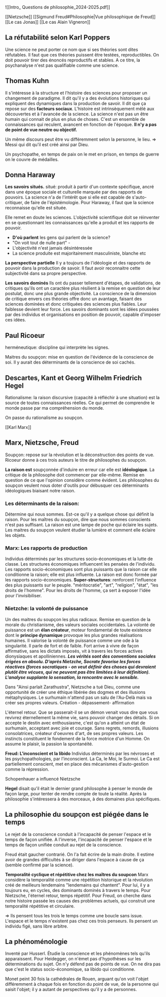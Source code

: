 ![[Intro_ Questions de philosophie_2024-2025.pdf]]

[[Nietzsche]]
[[Sigmund Freud#Philosophie|Vue philosophique de Freud]]
[[Le cas Jonas]]
[[Le cas Alain Vigneron]]

## La réfutabilité selon Karl Poppers

Une science ne peut porter ce nom que si ses théories sont dites réfutables.
Il faut que ces théories puissent être testées, reproductibles. On doit pouvoir tirer des énoncés reproductifs et stables.
A ce titre, la psychanalyse n'est pas qualifiable comme une science.


## Thomas Kuhn

Il s'intéresse à la structure et l'histoire des sciences pour proposer un changement de paradigme.
Il dit qu'il y a des évolutions historiques qui expliquent des dynamiques dans la production de savoir. Il dit que ça repose sur des **facteurs sociaux**. L'histoire est intrinsèquement mêlé aux découvertes et à l'avancée de la science.
La science n'est pas un être humain qui connait de plus en plus de choses. 
C'est un ensemble de connaissances qui reculent, avancent en fonction de l'époque.
**Il n'y a pas de point de vue neutre ou objectif.**



Un même discours peut être vu différemment selon la personne, le lieu.
=> Messi qui dit qu'il est créé ainsi par Dieu.

Un psychopathe, en temps de paix on le met en prison, en temps de guerre on le couvre de médailles.


## Donna Haraway

**Les savoirs situés.**
situé: produit à partir d'un contexte spécifique, ancré dans une époque sociale et culturelle marquée par des rapports de pouvoirs. La science n'a de l'intérêt que si elle est capable de s'auto-critiquer, de faire de l'épistémologie. Pour Haraway, il faut que la science reconnaisse qu'elle est située.

Elle remet en doute les sciences. L'objectivité scientifique doit se réinventer en se questionnant les connaissances qu'elle a produit et les rapports de pouvoir. 
- **D'où parlent** les gens qui parlent de la science?
- "On voit tout de nulle part" - 
- L'objectivité n'est jamais désintéressée
- La science produite est majoritairement masculiniste, blanche etc

**La perspective partielle**
Il y a toujours de l'idéologie et des rapports de pouvoir dans la production de savoir. Il faut avoir reconnaitre cette subjectivité dans sa propre perspective.

**Les savoirs dominés**
Ils ont du passer tellement d'étapes, de validations, de critiques qu'ils ont un caractère plus résilient à la remise en question de leur postulat, donc une plus grande objectivité. La conscience de la dimension de critique envers ces théories offre donc un avantage, faisant des sciences dominées et donc critiquées des sciences plus fiables. Leur faiblesse devient leur force.
Les savoirs dominants sont les idées poussées par des individus et organisations en position de pouvoir, capable d'imposer ces idées.


## Paul Ricoeur

herméneutique: discipline qui interprète les signes.

Maitres du soupçon: mise en question de l'évidence de la conscience de soi.
Il y aurait des déterminants de la conscience de soi cachés.

## Descartes, Kant et Georg Wilhelm Friedrich Hegel
Rationalisme: la raison discursive (capacité à réfléchir à une situation) est la source de toutes connaissances réelles. Ce qui permet de comprendre le monde passe par ma compréhension du monde.



On passe du rationalisme au soupçon.

[[Karl Marx]]
## Marx, Nietzsche, Freud
Soupçon: repose sur la révolution et la déconstruction des points de vue.
Ricoeur donne à ces trois auteurs le titre de philosophes du soupçon.

**La raison est** soupçonnée d'induire en erreur car elle est **idéologique**. La critique de la philosophe doit commencer par elle-même.
Remise en question de ce que l'opinion considère comme évident.
Les philosophes du soupçon veulent nous doter d'outils pour débusquer ces déterminants idéologiques biaisant notre raison.

### **Les déterminants de la raison:** 
Détermine qui nous sommes. Est-ce qu'il y a quelque chose qui définit la raison. Pour les maîtres du soupçon, dire que nous sommes conscients n'est pas suffisant. La raison est une lampe de poche qui éclaire les sujets. Les maitres du soupçon veulent étudier la lumière et comment elle éclaire les objets.

### **Marx: Les rapports de production**
Individus déterminés par les structures socio-économiques et la lutte de classe. Les structures économiques influencent les pensées de l'individu. Les rapports socio-économiques sont plus puissants que la raison car elle conditionne la raison; elle est plus influente. La raison est donc formée par les rapports socio-économiques.
**Super-structures**: renforcent l'influence des plus puissants sur le peuple. "méritocratie", "art", "religion", "état", "les droits de l'homme".
Pour les droits de l'homme, ça sert à exposer l'idée pour l'invisibiliser.

### **Nietzche: la volonté de puissance**
Un des maitres du soupçon les plus radicaux. Remise en question de la morale du christianisme, des valeurs sociales occidentales.
La volonté de puissance est un **élan créateur**, moteur fondamental de toute existence dont le **principe dynamique** provoque les plus grandes réalisations humaines.
Il valorise la volonté de puissance comme une ode à la singularité. Il parle de fort et de faible. Fort arrive à vivre de façon affirmative, sans les dictats imposés, vit à travers les forces actives dionysiaques et apolliniennes.
***Les vérités sont des conventions sociales érigées en absolu. D'après Nietzche, Socrate favorise les forces réactives (forces socratiques - on veut définir des choses qui devraient plutôt être vécues, qui ne peuvent pas être limitées à leur définition).*** ***L'analyse supplante la sensation, la rencontre avec le sensible.***

Dans "Ainsi parlait Zarathustra", Nietzsche a tué Dieu, comme une opportunité de créer une éthique libérée des dogmes et des illusions métaphysiques. Le surhumain n'attend pas un salu de l'Au-Delà mais va créer ses propres valeurs. 
Création - dépassement- affirmation

L'éternel retour. 
Que se passerait-il se un démon venait vous dire que vous revivrez éternellement la même vie, sans pouvoir changer des détails.
Si on accepte le destin avec enthousiasme, c'est qu'on a atteint un état de surhumain, acceptant avec joie et courage. Sans regrets, remords, illusions consolatrices, créateur d'oeuvres d'art, de ses propres valeurs. Les instincts constituent le fondement de la force motrice d'un Homme. On assume le plaisir, la passion la spontanéité. 





**Freud: L'inconscient et la libido**
Individus déterminés par les névroses et les psychopathologies, par l'inconscient. La Ca, le Moi, le Surmoi. Le Ca est partiellement conscient, met en place des mécanismes d'auto-gestion comme la répression. 

Schopenhauer a influencé Nietzsche


**Hegel** disait qu'il était le dernier grand philosophe à penser le monde de façon large, pour tenter de rendre compte de toute la réalité. Après la philosophie s'intéressera à des morceaux, à des domaines plus spécifiques.


## La philosophie du soupçon est piégée dans le temps
Le rejet de la conscience conduit à l'incapacité de penser l'espace et le temps de façon unifiée. 
A l'inverse, l'incapacité de penser l'espace et le temps de façon unifiée conduit au rejet de la conscience.

Freud était gaucher contrarié. On l'a fait écrire de la main droite. Il estime avoir de grandes difficultés à se diriger dans l'espace à cause de ça (semble confirmé par la science).

**Temporalité cyclique et répétitive chez les maîtres du soupcon**
Marx considère la temporalité comme une répétition historique et la révolution créé de meilleurs lendemains "lendemains qui chantent". Pour lui, il y a toujours eu, en cycles, des dominants dominés à travers le temps.
Pour Nietzsche, l'éternel retour, temps répétitif.
Pour Freud, on cherche dans notre histoire passée les causes des problèmes actuels, qui construit une temporalité répétitive et circulaire.

=> Ils pensent tous les trois le temps comme une boucle sans issue. L'espace et le temps n'existent pas chez ces trois penseurs. Ils pensent un individu figé, sans libre arbitre.


## La phénoménologie
Inventé par Husserl.
Étudie la conscience et les phénomènes tels qu'ils apparaissent. 
Pour Heidegger,  on n'émet pas d'hypothèses sur les déterminations du sujet. On n'y défend pas de points de vue. On ne dira pas que c'est le status socio-économique, sa libido qui conditionne. 

Monet peint 30 fois la cathédrales de Rouen, arguant qu'on voit l'objet différemment à chaque fois en fonction du point de vue, de la personne qui saisit l'objet; il y a autant de perspectives qu'il y a de personnes.

